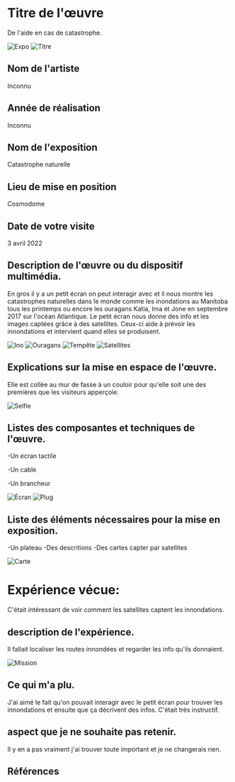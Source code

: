 # Titre de l'œuvre
De l'aide en cas de catastrophe.

![Expo](medias/expo) ![Titre](medias/titre)

## Nom de l'artiste
Inconnu

## Année de réalisation
Inconnu

## Nom de l'exposition
Catastrophe naturelle

## Lieu de mise en position
Cosmodome

## Date de votre visite
3 avril 2022

## Description de l'œuvre ou du dispositif multimédia.
En gros il y a un petit écran on peut interagir avec et il nous montre les catastrophes naturelles dans le monde comme les inondations au Manitoba tous les printemps ou encore les ouragans Katia, Ima et Jone en septembre 2017 sur l'océan Atlantique. Le petit écran nous donne des info et les images captées grâce à des satellites. Ceux-ci aide à prévoir les innondations et intervient quand elles se produisent.

![Ino](medias/inonmani) ![Ouragans](medias/ouragans) ![Tempête](medias/tempête) ![Satellites](medias/satellites)

## Explications sur la mise en espace de l'œuvre.
Elle est collée au mur de fasse à un couloir pour qu'elle soit une des premières que les visiteurs apperçoie.

![Selfie](medias/selfie)

## Listes des composantes et techniques de l'œuvre.
-Un écran tactile

-Un cable

-Un brancheur

![Écran](medias/éran) ![Plug](medias/plug)

## Liste des éléments nécessaires pour la mise en exposition.
-Un plateau
-Des descritions
-Des cartes capter par satellites

![Carte](medias/carte)

# Expérience vécue:
C'était intéressant de voir comment les satellites captent les innondations.

## description de l'expérience.
Il fallait localiser les routes innondées et regarder les info qu'ils donnaient.

![Mission](medias/mission)

## Ce qui m'a plu.
J'ai aimé le fait qu'on pouvait interagir avec le petit écran pour trouver les innondations et ensuite que ça décrivent des infos. C'était très instructif.

## aspect que je ne souhaite pas retenir.
Il y en a pas vraiment j'ai trouver toute important et je ne changerais rien.

## Références
